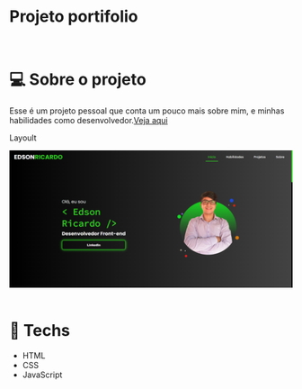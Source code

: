 # Projeto portifolio
<br>

# 💻 Sobre o projeto
<p> Esse é um projeto pessoal que conta um pouco mais sobre mim, e minhas habilidades como desenvolvedor.<a href="#">Veja aqui</a>
</p>

Layoult
<div align="center">
  <img src="src/img/projeto-portifolio.png">
</div>
  
<br>
  
# 🚀 Techs 
- HTML
- CSS
- JavaScript
